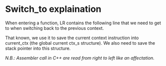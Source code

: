 # Switch_to explaination

When entering a function, LR contains the following line that we need to get to when switching back to the previous context.

That known, we use it to save the current context instruction into current_ctx (the global current ctx_s structure). We also need to save the stack pointer into this structure.

*N.B.: Assembler call in C++ are read from right to left like an affectation.*
